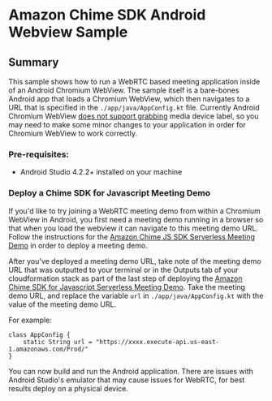 # Amazon Chime SDK Android Webview Sample

## Summary

This sample shows how to run a WebRTC based meeting application inside of an Android Chromium WebView. The sample itself is a bare-bones Android app that loads a Chromium WebView, which then navigates to a URL that is specified in the `./app/java/AppConfig.kt` file. Currently Android Chromium WebView [does not support grabbing](https://bugs.chromium.org/p/chromium/issues/detail?id=669492) media device label, so you may need to make some minor changes to your application in order for Chromium WebView to work correctly.

### Pre-requisites:
- Android Studio 4.2.2+ installed on your machine

### Deploy a Chime SDK for Javascript Meeting Demo
If you'd like to try joining a WebRTC meeting demo from within a Chromium WebView in Android, you first need a meeting demo running in a browser so that when you load the webview it can navigate to this meeting demo URL. Follow the instructions for the [Amazon Chime JS SDK Serverless Meeting Demo](https://github.com/aws/amazon-chime-sdk-js/tree/master/demos/serverless) in order to deploy a meeting demo.

After you've deployed a meeting demo URL, take note of the meeting demo URL that was outputted to your terminal or in the Outputs tab of your cloudformation stack as part of the last step of deploying the [Amazon Chime SDK for Javascript Serverless Meeting Demo](https://github.com/aws/amazon-chime-sdk-js/tree/master/demos/serverless). Take the meeting demo URL, and replace the variable `url` in `./app/java/AppConfig.kt` with the value of the meeting demo URL.

For example:
```
class AppConfig {
    static String url = "https://xxxx.execute-api.us-east-1.amazonaws.com/Prod/"
}
```

You can now build and run the Android application. There are issues with Android Studio's emulator that may cause issues for WebRTC, for best results deploy on a physical device.